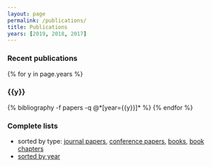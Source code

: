 ```yaml
---
layout: page
permalink: /publications/
title: Publications
years: [2019, 2018, 2017]
---
```



### Recent publications

{% for y in page.years %}
  <h3 class="year">{{y}}</h3>
  {% bibliography -f papers -q @*[year={{y}}]* %}
{% endfor %}

### Complete lists

- sorted by type: [journal papers](../journal/), [conference papers](../conferences/), [books](../books/), [book chapters](../bookchapters/)
- [sorted by year](../allpubyear/)
